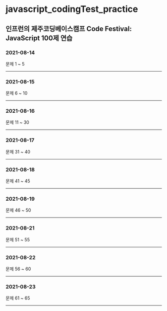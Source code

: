 # javascript_codingTest_practice
## 인프런의 제주코딩베이스캠프 Code Festival: JavaScript 100제 연습

### 2021-08-14
문제 1 ~ 5
___

### 2021-08-15
문제 6 ~ 10
___

### 2021-08-16
문제 11 ~ 30
___

### 2021-08-17
문제 31 ~ 40
___

### 2021-08-18
문제 41 ~ 45
___

### 2021-08-19
문제 46 ~ 50
___

### 2021-08-21
문제 51 ~ 55
___

### 2021-08-22
문제 56 ~ 60
___

### 2021-08-23
문제 61 ~ 65
___